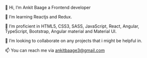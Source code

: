 👋 Hi, I’m Ankit Baage a Frontend developer

🌱 I’m learning Reactjs and Redux.

🔭 I’m proficient in HTML5, CSS3, SASS, JavaScript, React, Angular, TypeScript, Bootstrap, Angular material and Material UI.

💞️ I’m looking to collaborate on any projects that i might be helpful in.

📫 You can reach me via ankitbaage3@gmail.com

<!---
PRO-GRAM-MER/PRO-GRAM-MER is a ✨ special ✨ repository because its `README.md` (this file) appears on your GitHub profile.
You can click the Preview link to take a look at your changes.
--->
